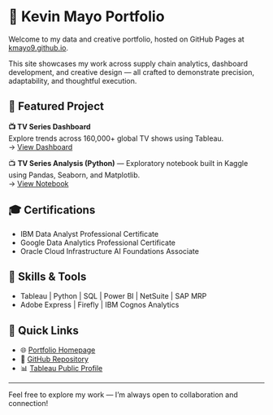 # 👋 Kevin Mayo Portfolio

Welcome to my data and creative portfolio, hosted on GitHub Pages at [kmayo9.github.io](https://kmayo9.github.io).

This site showcases my work across supply chain analytics, dashboard development, and creative design — all crafted to demonstrate precision, adaptability, and thoughtful execution.

## 📁 Featured Project

**📺 TV Series Dashboard**  
Explore trends across 160,000+ global TV shows using Tableau.  
→ [View Dashboard](https://public.tableau.com/app/profile/kevin.mayo/vizzes)

 📺 **TV Series Analysis (Python)** — Exploratory notebook built in Kaggle using Pandas, Seaborn, and Matplotlib.  
  → [View Notebook](https://www.kaggle.com/code/kevinmayo/notebook5337711d0d)

## 🎓 Certifications

- IBM Data Analyst Professional Certificate  
- Google Data Analytics Professional Certificate  
- Oracle Cloud Infrastructure AI Foundations Associate

## 🧠 Skills & Tools

- Tableau | Python | SQL | Power BI | NetSuite | SAP MRP  
- Adobe Express | Firefly | IBM Cognos Analytics

## 🔗 Quick Links

- 🌐 [Portfolio Homepage](https://kmayo9.github.io)  
- 📂 [GitHub Repository](https://github.com/kmayo9/kmayo9.github.io)  
- 📊 [Tableau Public Profile](https://public.tableau.com/app/profile/kevin.mayo/vizzes)

---

Feel free to explore my work — I’m always open to collaboration and connection!   
 